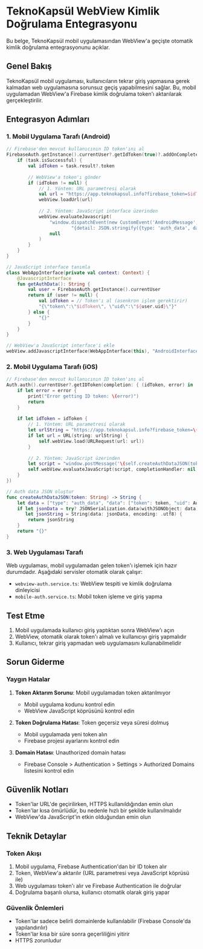 # TeknoKapsül WebView Kimlik Doğrulama Entegrasyonu

Bu belge, TeknoKapsül mobil uygulamasından WebView'a geçişte otomatik kimlik doğrulama entegrasyonunu açıklar.

## Genel Bakış

TeknoKapsül mobil uygulaması, kullanıcıların tekrar giriş yapmasına gerek kalmadan web uygulamasına sorunsuz geçiş yapabilmesini sağlar. Bu, mobil uygulamadan WebView'a Firebase kimlik doğrulama token'ı aktarılarak gerçekleştirilir.

## Entegrasyon Adımları

### 1. Mobil Uygulama Tarafı (Android)

```kotlin
// Firebase'den mevcut kullanıcının ID token'ını al
FirebaseAuth.getInstance().currentUser?.getIdToken(true)?.addOnCompleteListener { task ->
    if (task.isSuccessful) {
        val idToken = task.result?.token
        
        // WebView'a token'ı gönder
        if (idToken != null) {
            // 1. Yöntem: URL parametresi olarak
            val url = "https://app.teknokapsul.info?firebase_token=$idToken"
            webView.loadUrl(url)
            
            // 2. Yöntem: JavaScript interface üzerinden
            webView.evaluateJavascript(
                "window.dispatchEvent(new CustomEvent('AndroidMessage', " +
                        "{detail: JSON.stringify({type: 'auth_data', data: {token: '$idToken'}})}));",
                null
            )
        }
    }
}

// JavaScript interface tanımla
class WebAppInterface(private val context: Context) {
    @JavascriptInterface
    fun getAuthData(): String {
        val user = FirebaseAuth.getInstance().currentUser
        return if (user != null) {
            val idToken = // Token'ı al (asenkron işlem gerektirir)
            "{\"token\":\"$idToken\", \"uid\":\"${user.uid}\"}"
        } else {
            "{}"
        }
    }
}

// WebView'a JavaScript interface'i ekle
webView.addJavascriptInterface(WebAppInterface(this), "AndroidInterface")
```

### 2. Mobil Uygulama Tarafı (iOS)

```swift
// Firebase'den mevcut kullanıcının ID token'ını al
Auth.auth().currentUser?.getIDToken(completion: { (idToken, error) in
    if let error = error {
        print("Error getting ID token: \(error)")
        return
    }
    
    if let idToken = idToken {
        // 1. Yöntem: URL parametresi olarak
        let urlString = "https://app.teknokapsul.info?firebase_token=\(idToken)"
        if let url = URL(string: urlString) {
            self.webView.load(URLRequest(url: url))
        }
        
        // 2. Yöntem: JavaScript üzerinden
        let script = "window.postMessage('\(self.createAuthDataJSON(token: idToken))', '*');"
        self.webView.evaluateJavaScript(script, completionHandler: nil)
    }
})

// Auth data JSON oluştur
func createAuthDataJSON(token: String) -> String {
    let data = ["type": "auth_data", "data": ["token": token, "uid": Auth.auth().currentUser?.uid ?? ""]]
    if let jsonData = try? JSONSerialization.data(withJSONObject: data),
       let jsonString = String(data: jsonData, encoding: .utf8) {
        return jsonString
    }
    return "{}"
}
```

### 3. Web Uygulaması Tarafı

Web uygulaması, mobil uygulamadan gelen token'ı işlemek için hazır durumdadır. Aşağıdaki servisler otomatik olarak çalışır:

- `webview-auth.service.ts`: WebView tespiti ve kimlik doğrulama dinleyicisi
- `mobile-auth.service.ts`: Mobil token işleme ve giriş yapma

## Test Etme

1. Mobil uygulamada kullanıcı giriş yaptıktan sonra WebView'ı açın
2. WebView, otomatik olarak token'ı almalı ve kullanıcıyı giriş yapmalıdır
3. Kullanıcı, tekrar giriş yapmadan web uygulamasını kullanabilmelidir

## Sorun Giderme

### Yaygın Hatalar

1. **Token Aktarım Sorunu**: Mobil uygulamadan token aktarılmıyor
   - Mobil uygulama kodunu kontrol edin
   - WebView JavaScript köprüsünü kontrol edin

2. **Token Doğrulama Hatası**: Token geçersiz veya süresi dolmuş
   - Mobil uygulamada yeni token alın
   - Firebase projesi ayarlarını kontrol edin

3. **Domain Hatası**: Unauthorized domain hatası
   - Firebase Console > Authentication > Settings > Authorized Domains listesini kontrol edin

## Güvenlik Notları

- Token'lar URL'de geçirilirken, HTTPS kullanıldığından emin olun
- Token'lar kısa ömürlüdür, bu nedenle hızlı bir şekilde kullanılmalıdır
- WebView'da JavaScript'in etkin olduğundan emin olun

## Teknik Detaylar

### Token Akışı

1. Mobil uygulama, Firebase Authentication'dan bir ID token alır
2. Token, WebView'a aktarılır (URL parametresi veya JavaScript köprüsü ile)
3. Web uygulaması token'ı alır ve Firebase Authentication ile doğrular
4. Doğrulama başarılı olursa, kullanıcı otomatik olarak giriş yapar

### Güvenlik Önlemleri

- Token'lar sadece belirli domainlerde kullanılabilir (Firebase Console'da yapılandırılır)
- Token'lar kısa bir süre sonra geçerliliğini yitirir
- HTTPS zorunludur
